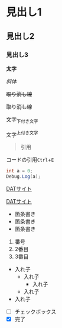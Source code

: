 # 見出し1
## 見出し2
### 見出し3

**太字**

*斜体*

~~取り消し線~~

<s>取り消し線</s>

文字<sub>下付き文字

文字<sup>上付き文字

> 引用

コードの引用`Ctrl`+`E`

```cs
int a = 0;
Debug.Log(a);
```

[DATサイト](https://www.dat.ac.jp)

<a href="https://www.dat.ac.jp">DATサイト</a>

- 箇条書き
- 箇条書き
- 箇条書き

1. 番号
1. 2番目
1. 3番目

- 入れ子
  - 入れ子
    - 入れ子
  - 入れ子
- 入れ子

- [ ] チェックボックス
- [x] 完了 